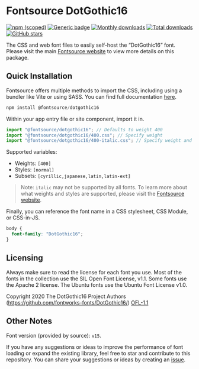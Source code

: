 # Fontsource DotGothic16

[![npm (scoped)](https://img.shields.io/npm/v/@fontsource/dotgothic16?color=brightgreen)](https://www.npmjs.com/package/@fontsource/dotgothic16) [![Generic badge](https://img.shields.io/badge/fontsource-passing-brightgreen)](https://github.com/fontsource/fontsource) [![Monthly downloads](https://badgen.net/npm/dm/@fontsource/dotgothic16)](https://github.com/fontsource/fontsource) [![Total downloads](https://badgen.net/npm/dt/@fontsource/dotgothic16)](https://github.com/fontsource/fontsource) [![GitHub stars](https://img.shields.io/github/stars/fontsource/fontsource.svg?style=social&label=Star)](https://github.com/fontsource/fontsource/stargazers)

The CSS and web font files to easily self-host the “DotGothic16” font. Please visit the main [Fontsource website](https://fontsource.org/fonts/dotgothic16) to view more details on this package.

## Quick Installation

Fontsource offers multiple methods to import the CSS, including using a bundler like Vite or using SASS. You can find full documentation [here](https://fontsource.org/docs/getting-started/introduction).

```javascript
npm install @fontsource/dotgothic16
```

Within your app entry file or site component, import it in.

```javascript
import "@fontsource/dotgothic16"; // Defaults to weight 400
import "@fontsource/dotgothic16/400.css"; // Specify weight
import "@fontsource/dotgothic16/400-italic.css"; // Specify weight and style
```

Supported variables:
- Weights: `[400]`
- Styles: `[normal]`
- Subsets: `[cyrillic,japanese,latin,latin-ext]`

> Note: `italic` may not be supported by all fonts. To learn more about what weights and styles are supported, please visit the [Fontsource website](https://fontsource.org/fonts/dotgothic16).

Finally, you can reference the font name in a CSS stylesheet, CSS Module, or CSS-in-JS.

```css
body {
  font-family: "DotGothic16";
}
```

## Licensing
Always make sure to read the license for each font you use. Most of the fonts in the collection use the SIL Open Font License, v1.1. Some fonts use the Apache 2 license. The Ubuntu fonts use the Ubuntu Font License v1.0.

Copyright 2020 The DotGothic16 Project Authors (https://github.com/fontworks-fonts/DotGothic16/)
[OFL-1.1](http://scripts.sil.org/OFL)

## Other Notes
Font version (provided by source): `v15`.

If you have any suggestions or ideas to improve the performance of font loading or expand the existing library, feel free to star and contribute to this repository. You can share your suggestions or ideas by creating an [issue](https://github.com/fontsource/fontsource/issues).